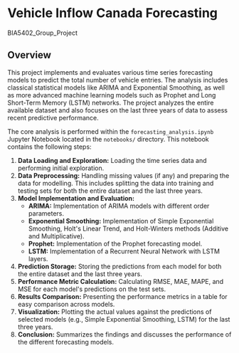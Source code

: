 # Vehicle Inflow Canada Forecasting
BIA5402_Group_Project

## Overview

This project implements and evaluates various time series forecasting models to predict the total number of vehicle entries. The analysis includes classical statistical models like ARIMA and Exponential Smoothing, as well as more advanced machine learning models such as Prophet and Long Short-Term Memory (LSTM) networks. The project analyzes the entire available dataset and also focuses on the last three years of data to assess recent predictive performance.

The core analysis is performed within the `forecasting_analysis.ipynb` Jupyter Notebook located in the `notebooks/` directory. This notebook contains the following steps:

1.  **Data Loading and Exploration:** Loading the time series data and performing initial exploration.
2.  **Data Preprocessing:** Handling missing values (if any) and preparing the data for modelling. This includes splitting the data into training and testing sets for both the entire dataset and the last three years.
3.  **Model Implementation and Evaluation:**
    * **ARIMA:** Implementation of ARIMA models with different order parameters.
    * **Exponential Smoothing:** Implementation of Simple Exponential Smoothing, Holt's Linear Trend, and Holt-Winters methods (Additive and Multiplicative).
    * **Prophet:** Implementation of the Prophet forecasting model.
    * **LSTM:** Implementation of a Recurrent Neural Network with LSTM layers.
4.  **Prediction Storage:** Storing the predictions from each model for both the entire dataset and the last three years.
5.  **Performance Metric Calculation:** Calculating RMSE, MAE, MAPE, and MSE for each model's predictions on the test sets.
6.  **Results Comparison:** Presenting the performance metrics in a table for easy comparison across models.
7.  **Visualization:** Plotting the actual values against the predictions of selected models (e.g., Simple Exponential Smoothing, LSTM) for the last three years.
8.  **Conclusion:** Summarizes the findings and discusses the performance of the different forecasting models.

